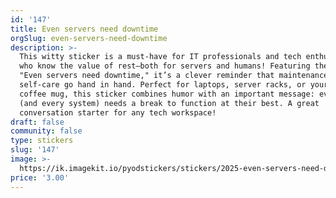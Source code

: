 ```yaml
---
id: '147'
title: Even servers need downtime
orgSlug: even-servers-need-downtime
description: >-
  This witty sticker is a must-have for IT professionals and tech enthusiasts
  who know the value of rest—both for servers and humans! Featuring the phrase
  "Even servers need downtime," it’s a clever reminder that maintenance and
  self-care go hand in hand. Perfect for laptops, server racks, or your favorite
  coffee mug, this sticker combines humor with an important message: everyone
  (and every system) needs a break to function at their best. A great
  conversation starter for any tech workspace!
draft: false
community: false
type: stickers
slug: '147'
image: >-
  https://ik.imagekit.io/pyodstickers/stickers/2025-even-servers-need-downtime.png
price: '3.00'
---
```

